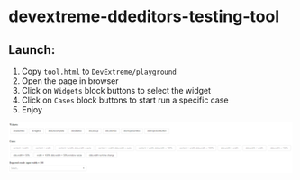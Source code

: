 # devextreme-ddeditors-testing-tool

## Launch:

1. Copy `tool.html` to `DevExtreme/playground`
2. Open the page in browser
3. Click on `Widgets` block buttons to select the widget
4. Click on `Cases` block buttons to start run a specific case
5. Enjoy

![image](./preview.png)